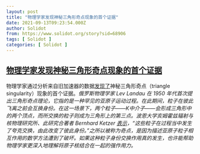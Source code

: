 ```yaml
---
layout: post
title: "物理学家发现神秘三角形奇点现象的首个证据"
date: 2021-09-13T09:23:54.000Z
author: Solidot
from: https://www.solidot.org/story?sid=68906
tags: [ Solidot ]
categories: [ Solidot ]
---
```

<!--1631525034000-->
[物理学家发现神秘三角形奇点现象的首个证据](https://www.solidot.org/story?sid=68906)
------

<div>
物理学家通过分析来自旧加速器的数据<a href="https://www.livescience.com/first-evidence-triangle-singularity" target="_blank">发现了</a>神秘三角形奇点（triangle singularity）现象的首个证据。<i>俄罗斯物理学家 Lev Landau 在 1950 年代首次提出三角形奇点理论，它指的是一种罕见的亚原子运动过程。在此期间，粒子在彼此飞离之前会互换身份。在这一场景下，两个粒子——K中介子——会形成三角形中的两个顶点，而所交换的粒子则成为三角形上的第三点。波恩大学亥姆霍兹辐射与核物理研究所、此研究合著者 Bernhard Ketzer <a href="https://www.uni-bonn.de/en/news/200-2021">表示</a>，“这些粒子在过程当中发生了夸克交换，由此改变了彼此身份。”之所以被称为奇点，是因为描述亚原子粒子相互作用的数学方法遭到了破坏。如果这种粒子身份交换作用真的发生，也许能帮助物理学家更深入地理解将原子核结合在一起的强作用力。</i>
</div>
